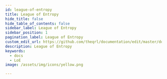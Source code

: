 ```yaml
---
id: league-of-entropy
title: League of Entropy
hide_title: false
hide_table_of_contents: false
sidebar_label: League of Entropy
sidebar_position: 1
pagination_label: League of Entropy
custom_edit_url: https://github.com/theqrl/documentation/edit/master/docs/basics/what-is-qrl.md
description: League of Entropy
keywords:
  - docs
  - LoE
image: /assets/img/icons/yellow.png

---
```


